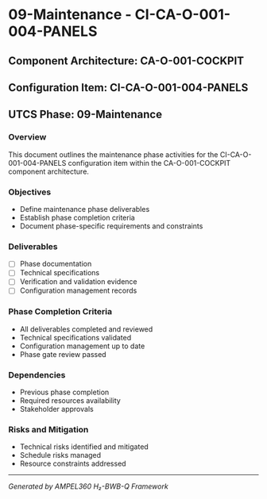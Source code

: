 # 09-Maintenance - CI-CA-O-001-004-PANELS

## Component Architecture: CA-O-001-COCKPIT
## Configuration Item: CI-CA-O-001-004-PANELS
## UTCS Phase: 09-Maintenance

### Overview
This document outlines the maintenance phase activities for the CI-CA-O-001-004-PANELS configuration item within the CA-O-001-COCKPIT component architecture.

### Objectives
- Define maintenance phase deliverables
- Establish phase completion criteria
- Document phase-specific requirements and constraints

### Deliverables
- [ ] Phase documentation
- [ ] Technical specifications
- [ ] Verification and validation evidence
- [ ] Configuration management records

### Phase Completion Criteria
- All deliverables completed and reviewed
- Technical specifications validated
- Configuration management up to date
- Phase gate review passed

### Dependencies
- Previous phase completion
- Required resources availability
- Stakeholder approvals

### Risks and Mitigation
- Technical risks identified and mitigated
- Schedule risks managed
- Resource constraints addressed

---
*Generated by AMPEL360 H₂-BWB-Q Framework*
